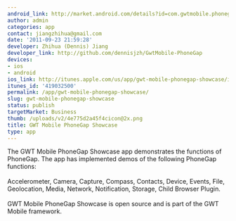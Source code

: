 ```yaml
---
android_link: http://market.android.com/details?id=com.gwtmobile.phonegap&hl=en
author: admin
categories: app
contact: jiangzhihua@gmail.com
date: '2011-09-23 21:59:28'
developer: Zhihua (Dennis) Jiang
developer_link: http://github.com/dennisjzh/GwtMobile-PhoneGap
devices: 
- ios
- android
ios_link: http://itunes.apple.com/us/app/gwt-mobile-phonegap-showcase/id419032500?mt=8
itunes_id: '419032500'
permalink: /app/gwt-mobile-phonegap-showcase/
slug: gwt-mobile-phonegap-showcase
status: publish
targetMarket: Business
thumb: /uploads/v2/4e775d2a45f4cicon@2x.png
title: GWT Mobile PhoneGap Showcase
type: app
---
```


The GWT Mobile PhoneGap Showcase app demonstrates the functions of PhoneGap. The app has implemented demos of the following PhoneGap functions:<br />
<br />
Accelerometer, Camera, Capture, Compass, Contacts, Device, Events, File, Geolocation, Media, Network, Notification, Storage, Child Browser Plugin.<br />
<br />
GWT Mobile PhoneGap Showcase is open source and is part of the GWT Mobile framework.